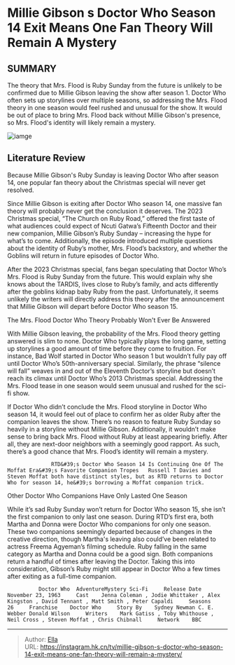 # Millie Gibson s Doctor Who Season 14 Exit Means One Fan Theory Will Remain A Mystery


## SUMMARY 



  The theory that Mrs. Flood is Ruby Sunday from the future is unlikely to be confirmed due to Millie Gibson leaving the show after season 1.   Doctor Who often sets up storylines over multiple seasons, so addressing the Mrs. Flood theory in one season would feel rushed and unusual for the show.   It would be out of place to bring Mrs. Flood back without Millie Gibson&#39;s presence, so Mrs. Flood&#39;s identity will likely remain a mystery.  

![iamge](https://static1.srcdn.com/wordpress/wp-content/uploads/2024/01/millie-gibson-ncuti-gatwa-dr-who-season-14.jpg)

## Literature Review

Because Millie Gibson&#39;s Ruby Sunday is leaving Doctor Who after season 14, one popular fan theory about the Christmas special will never get resolved.




Since Millie Gibson is exiting after Doctor Who season 14, one massive fan theory will probably never get the conclusion it deserves. The 2023 Christmas special, “The Church on Ruby Road,” offered the first taste of what audiences could expect of Ncuti Gatwa’s Fifteenth Doctor and their new companion, Millie Gibson’s Ruby Sunday – increasing the hype for what’s to come. Additionally, the episode introduced multiple questions about the identity of Ruby’s mother, Mrs. Flood’s backstory, and whether the Goblins will return in future episodes of Doctor Who.




After the 2023 Christmas special, fans began speculating that Doctor Who’s Mrs. Flood is Ruby Sunday from the future. This would explain why she knows about the TARDIS, lives close to Ruby’s family, and acts differently after the goblins kidnap baby Ruby from the past. Unfortunately, it seems unlikely the writers will directly address this theory after the announcement that Millie Gibson will depart before Doctor Who season 15.


 The Mrs. Flood Doctor Who Theory Probably Won&#39;t Ever Be Answered 
          

With Millie Gibson leaving, the probability of the Mrs. Flood theory getting answered is slim to none. Doctor Who typically plays the long game, setting up storylines a good amount of time before they come to fruition. For instance, Bad Wolf started in Doctor Who season 1 but wouldn’t fully pay off until Doctor Who’s 50th-anniversary special. Similarly, the phrase “silence will fall” weaves in and out of the Eleventh Doctor’s storyline but doesn’t reach its climax until Doctor Who’s 2013 Christmas special. Addressing the Mrs. Flood tease in one season would seem unusual and rushed for the sci-fi show.




If Doctor Who didn’t conclude the Mrs. Flood storyline in Doctor Who season 14, it would feel out of place to confirm her as older Ruby after the companion leaves the show. There’s no reason to feature Ruby Sunday so heavily in a storyline without Millie Gibson. Additionally, it wouldn’t make sense to bring back Mrs. Flood without Ruby at least appearing briefly. After all, they are next-door neighbors with a seemingly good rapport. As such, there’s a good chance that Mrs. Flood’s identity will remain a mystery.

                  RTD&#39;s Doctor Who Season 14 Is Continuing One Of The Moffat Era&#39;s Favorite Companion Tropes   Russell T Davies and Steven Moffat both have distinct styles, but as RTD returns to Doctor Who for season 14, he&#39;s borrowing a Moffat companion trick.   



 Other Doctor Who Companions Have Only Lasted One Season 
          




While it’s sad Ruby Sunday won’t return for Doctor Who season 15, she isn’t the first companion to only last one season. During RTD’s first era, both Martha and Donna were Doctor Who companions for only one season. These two companions seemingly departed because of changes in the creative direction, though Martha&#39;s leaving also could’ve been related to actress Freema Agyeman’s filming schedule. Ruby falling in the same category as Martha and Donna could be a good sign. Both companions return a handful of times after leaving the Doctor. Taking this into consideration, Gibson’s Ruby might still appear in Doctor Who a few times after exiting as a full-time companion.

              Doctor Who  AdventureMystery Sci-Fi     Release Date    November 23, 1963     Cast    Jenna Coleman , Jodie Whittaker , Alex Kingston , David Tennant , Matt Smith , Peter Capaldi     Seasons    26     Franchise    Doctor Who     Story By    Sydney Newman C. E. Webber Donald Wilson     Writers    Mark Gatiss , Toby Whithouse , Neil Cross , Steven Moffat , Chris Chibnall     Network    BBC      


---

> Author: [Ella](https://instagram.hk.cn/)  
> URL: https://instagram.hk.cn/tv/millie-gibson-s-doctor-who-season-14-exit-means-one-fan-theory-will-remain-a-mystery/  

